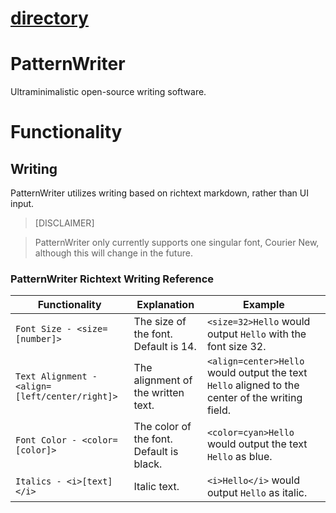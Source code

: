 # [directory](https://nobodyteam.com)

# PatternWriter
Ultraminimalistic open-source writing software.

# Functionality

## Writing
PatternWriter utilizes writing based on richtext markdown, rather than UI input.

> [DISCLAIMER]

> PatternWriter only currently supports one singular font, Courier New, although this will change in the future.

### PatternWriter Richtext Writing Reference

| Functionality | Explanation | Example |
| --- | --- | --- |
| `Font Size - <size=[number]>` | The size of the font. Default is 14. | `<size=32>Hello` would output `Hello` with the font size 32. |
| `Text Alignment - <align=[left/center/right]>` | The alignment of the written text. | `<align=center>Hello` would output the text `Hello` aligned to the center of the writing field. |
| `Font Color - <color=[color]>` | The color of the font. Default is black. | `<color=cyan>Hello` would output the text `Hello` as blue.  |
| `Italics - <i>[text]</i>` | Italic text. | `<i>Hello</i>` would output `Hello` as italic. |
